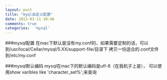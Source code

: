 ```yaml
---
layout: post
title: "myql自定义配置"
date: 2012-03-11 10:46
comments: true
categories:  'mysql'
---
```

###mysql配置
在mac下默认是没有my.conf的，如果需要定制的话，可以
到/usr/local/Cellar/mysql/5.XX/support-file/目录下
拷贝一份适合的.conf文件到/etc/my.conf
  
###mysql默认编码
mysql在mac下的默认编码是utf-8（在我机子上是），
可以使用show varibles like 'character_set%';来查询
